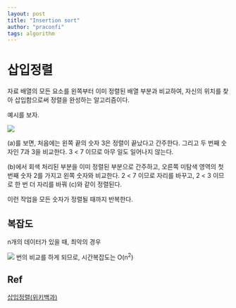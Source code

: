 ```yaml
---
layout: post
title: "Insertion sort"
author: "praconfi"
tags: algorithm
---
```


# 삽입정렬

자료 배열의 모든 요소를 왼쪽부터 이미 정렬된 배열 부분과 비교하여, 자신의 위치를 찾아 삽입함으로써 정렬을 완성하는 알고리즘이다.

예시를 보자.

<img src="https://upload.wikimedia.org/wikipedia/commons/e/ea/Insertion_sort_001.PNG">

(a)를 보면, 처음에는 왼쪽 끝의 숫자 3은 정렬이 끝났다고 간주한다. 그리고 두 번째 숫자인 7과 3을 비교한다. 3 < 7 이므로 아무 일도 일어나지 않는다.

(b)에서 회색 처리된 부분을 이미 정렬된 부분으로 간주하고, 오른쪽 미탐색 영역의 첫 번째 숫자 2를 가지고 왼쪽 숫자와 비교한다. 2 < 7 이므로 자리를 바꾸고, 2 < 3 이므로 한 번 더 자리를 바꿔 (c)와 같이 정렬된다.

이런 작업을 모든 숫자가 정렬될 때까지 반복한다.

## 복잡도

n개의 데이터가 있을 때, 최악의 경우

<!-- <pre xml:lang="latex">\sum_{i=1}^{n-1} i = 1 + 2 + 3 + ...  (n - 1)=\frac{n(n-1)}{2}</pre> -->
<img src="https://user-images.githubusercontent.com/62422486/132094130-1bf22a51-bfb6-4ab4-be49-3a1d78fedc2f.png">
번의 비교를 하게 되므로, 시간복잡도는 O(n<sup>2</sup>)

## Ref

[삽입정렬(위키백과)](https://ko.wikipedia.org/wiki/%EC%82%BD%EC%9E%85_%EC%A0%95%EB%A0%AC)
